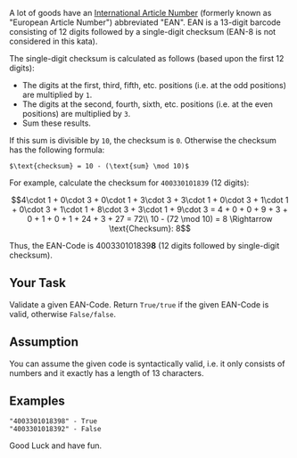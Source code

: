 A lot of goods have an [International Article Number](https://en.wikipedia.org/wiki/International_Article_Number_%28EAN%29) (formerly known as "European Article Number") abbreviated "EAN". EAN is a 13-digit barcode consisting of 12 digits followed by a single-digit checksum (EAN-8 is not considered in this kata).

The single-digit checksum is calculated as follows (based upon the first 12 digits):

* The digits at the first, third, fifth, etc. positions (i.e. at the odd positions) are multiplied by `1`.
* The digits at the second, fourth, sixth, etc. positions (i.e. at the even positions) are multiplied by `3`.
* Sum these results.

If this sum is divisible by `10`, the checksum is `0`. Otherwise the checksum has the following formula:

```$\text{checksum} = 10 - (\text{sum} \mod 10)$```

For example, calculate the checksum for `400330101839` (12 digits):

```math
4\cdot 1 + 0\cdot 3 + 0\cdot 1 + 3\cdot 3 + 3\cdot 1 + 0\cdot 3 + 1\cdot 1 + 0\cdot 3 + 1\cdot 1 + 8\cdot 3 + 3\cdot 1 + 9\cdot 3
= 4 + 0 + 0 + 9 + 3 + 0 + 1 + 0 + 1 + 24 + 3 + 27
= 72\\
10 - (72 \mod 10) = 8 \Rightarrow \text{Checksum}: 8
```

Thus, the EAN-Code is 400330101839**8** (12 digits followed by single-digit checksum).
 
## Your Task

Validate a given EAN-Code. Return `True/true` if the given EAN-Code is valid, otherwise `False/false`.

## Assumption

You can assume the given code is syntactically valid, i.e. it only consists of numbers and it exactly has a length of 13 characters.

## Examples

```
"4003301018398" - True
"4003301018392" - False
```


Good Luck and have fun.
